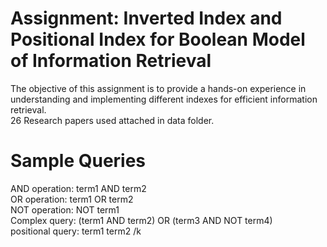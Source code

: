 # Assignment: Inverted Index and Positional Index for Boolean Model of Information Retrieval
The objective of this assignment is to provide a hands-on experience in understanding and implementing different indexes for efficient information retrieval.
<br>
26 Research papers used attached in data folder.

# Sample Queries
AND operation: term1 AND term2<br>
OR operation: term1 OR term2<br>
NOT operation: NOT term1<br>
Complex query: (term1 AND term2) OR (term3 AND NOT term4)<br>
positional query: term1 term2 /k
